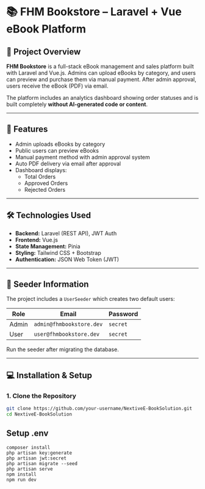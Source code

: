 # 📚 FHM Bookstore – Laravel + Vue eBook Platform

## 📝 Project Overview

**FHM Bookstore** is a full-stack eBook management and sales platform built with Laravel and Vue.js. Admins can upload eBooks by category, and users can preview and purchase them via manual payment. After admin approval, users receive the eBook (PDF) via email.

The platform includes an analytics dashboard showing order statuses and is built completely **without AI-generated code or content**.

---

## 🚀 Features

-   Admin uploads eBooks by category
-   Public users can preview eBooks
-   Manual payment method with admin approval system
-   Auto PDF delivery via email after approval
-   Dashboard displays:
    -   Total Orders
    -   Approved Orders
    -   Rejected Orders

---

## 🛠️ Technologies Used

-   **Backend:** Laravel (REST API), JWT Auth
-   **Frontend:** Vue.js
-   **State Management:** Pinia
-   **Styling:** Tailwind CSS + Bootstrap
-   **Authentication:** JSON Web Token (JWT)

---

## 🧪 Seeder Information

The project includes a `UserSeeder` which creates two default users:

| Role  | Email                    | Password |
| ----- | ------------------------ | -------- |
| Admin | `admin@fhmbookstore.dev` | `secret` |
| User  | `user@fhmbookstore.dev`  | `secret` |

Run the seeder after migrating the database.

---

## 💻 Installation & Setup

### 1. Clone the Repository

```bash
git clone https://github.com/your-username/NextiveE-BookSolution.git
cd NextiveE-BookSolution

```

## Setup .env

```
composer install
php artisan key:generate
php artisan jwt:secret
php artisan migrate --seed
php artisan serve
npm install
npm run dev
```
